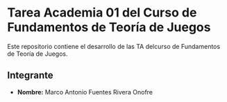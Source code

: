 # Tarea Academia 01 del Curso de Fundamentos de Teoría de Juegos

Este repositorio contiene el desarrollo de las TA delcurso de Fundamentos de Teoría de Juegos.

## Integrante

- **Nombre:** Marco Antonio Fuentes Rivera Onofre
